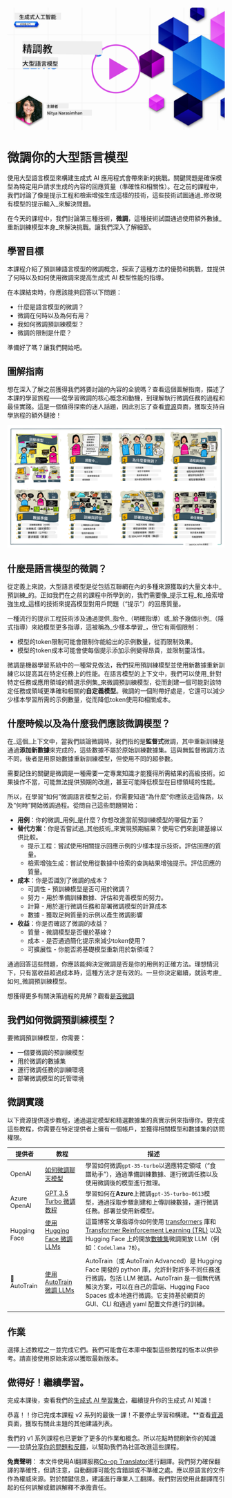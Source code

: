 <!--
CO_OP_TRANSLATOR_METADATA:
{
  "original_hash": "68664f7e754a892ae1d8d5e2b7bd2081",
  "translation_date": "2025-05-20T07:39:50+00:00",
  "source_file": "18-fine-tuning/README.md",
  "language_code": "tw"
}
-->
[![Open Source Models](../../../translated_images/18-lesson-banner.8487555c3e3225eefc1dc84e72c8e00bce1ee76db867a080628fb0fbb04aa0d2.tw.png)](https://aka.ms/gen-ai-lesson18-gh?WT.mc_id=academic-105485-koreyst)

# 微調你的大型語言模型

使用大型語言模型來構建生成式 AI 應用程式會帶來新的挑戰。關鍵問題是確保模型為特定用戶請求生成的內容的回應質量（準確性和相關性）。在之前的課程中，我們討論了像是提示工程和檢索增強生成這樣的技術，這些技術試圖通過_修改現有模型的提示輸入_來解決問題。

在今天的課程中，我們討論第三種技術，**微調**，這種技術試圖通過使用額外數據_重新訓練模型本身_來解決挑戰。讓我們深入了解細節。

## 學習目標

本課程介紹了預訓練語言模型的微調概念，探索了這種方法的優勢和挑戰，並提供了何時以及如何使用微調來提高生成式 AI 模型性能的指導。

在本課結束時，你應該能夠回答以下問題：

- 什麼是語言模型的微調？
- 微調在何時以及為何有用？
- 我如何微調預訓練模型？
- 微調的限制是什麼？

準備好了嗎？讓我們開始吧。

## 圖解指南

想在深入了解之前獲得我們將要討論的內容的全貌嗎？查看這個圖解指南，描述了本課的學習旅程——從學習微調的核心概念和動機，到理解執行微調任務的過程和最佳實踐。這是一個值得探索的迷人話題，因此別忘了查看[資源](./RESOURCES.md?WT.mc_id=academic-105485-koreyst)頁面，獲取支持自學旅程的額外鏈接！

![Illustrated Guide to Fine Tuning Language Models](../../../translated_images/18-fine-tuning-sketchnote.92733966235199dd260184b1aae3a84b877c7496bc872d8e63ad6fa2dd96bafc.tw.png)

## 什麼是語言模型的微調？

從定義上來說，大型語言模型是從包括互聯網在內的多種來源獲取的大量文本中_預訓練_的。正如我們在之前的課程中所學到的，我們需要像_提示工程_和_檢索增強生成_這樣的技術來提高模型對用戶問題（“提示”）的回應質量。

一種流行的提示工程技術涉及通過提供_指令_（明確指導）或_給予幾個示例_（隱式指導）來給模型更多指導，這被稱為_少樣本學習_，但它有兩個限制：

- 模型的token限制可能會限制你能給出的示例數量，從而限制效果。
- 模型的token成本可能會使每個提示添加示例變得昂貴，並限制靈活性。

微調是機器學習系統中的一種常見做法，我們採用預訓練模型並使用新數據重新訓練它以提高其在特定任務上的性能。在語言模型的上下文中，我們可以使用_針對特定任務或應用領域的精選示例集_來微調預訓練模型，從而創建一個可能對該特定任務或領域更準確和相關的**自定義模型**。微調的一個附帶好處是，它還可以減少少樣本學習所需的示例數量，從而降低token使用和相關成本。

## 什麼時候以及為什麼我們應該微調模型？

在_這個_上下文中，當我們談論微調時，我們指的是**監督式**微調，其中重新訓練是通過**添加新數據**來完成的，這些數據不屬於原始訓練數據集。這與無監督微調方法不同，後者是用原始數據重新訓練模型，但使用不同的超參數。

需要記住的關鍵是微調是一種需要一定專業知識才能獲得所需結果的高級技術。如果操作不當，可能無法提供預期的改進，甚至可能降低模型在目標領域的性能。

所以，在學習“如何”微調語言模型之前，你需要知道“為什麼”你應該走這條路，以及“何時”開始微調過程。從問自己這些問題開始：

- **用例**：你的微調_用例_是什麼？你想改進當前預訓練模型的哪個方面？
- **替代方案**：你是否嘗試過_其他技術_來實現預期結果？使用它們來創建基線以供比較。
  - 提示工程：嘗試使用相關提示回應示例的少樣本提示技術。評估回應的質量。
  - 檢索增強生成：嘗試使用從數據中檢索的查詢結果增強提示。評估回應的質量。
- **成本**：你是否識別了微調的成本？
  - 可調性 - 預訓練模型是否可用於微調？
  - 努力 - 用於準備訓練數據、評估和完善模型的努力。
  - 計算 - 用於運行微調任務和部署微調模型的計算成本
  - 數據 - 獲取足夠質量的示例以產生微調影響
- **收益**：你是否確認了微調的收益？
  - 質量 - 微調模型是否優於基線？
  - 成本 - 是否通過簡化提示來減少token使用？
  - 可擴展性 - 你能否將基礎模型重新用於新領域？

通過回答這些問題，你應該能夠決定微調是否是你的用例的正確方法。理想情況下，只有當收益超過成本時，這種方法才是有效的。一旦你決定繼續，就該考慮_如何_微調預訓練模型。

想獲得更多有關決策過程的見解？觀看[是否微調](https://www.youtube.com/watch?v=0Jo-z-MFxJs)

## 我們如何微調預訓練模型？

要微調預訓練模型，你需要：

- 一個要微調的預訓練模型
- 用於微調的數據集
- 運行微調任務的訓練環境
- 部署微調模型的託管環境

## 微調實踐

以下資源提供逐步教程，通過選定模型和精選數據集的真實示例來指導你。要完成這些教程，你需要在特定提供者上擁有一個帳戶，並獲得相關模型和數據集的訪問權限。

| 提供者       | 教程                                                                                                                                                                            | 描述                                                                                                                                                                                                                                                                                                                                                                                                                                  |
| ------------ | ------------------------------------------------------------------------------------------------------------------------------------------------------------------------------- | ------------------------------------------------------------------------------------------------------------------------------------------------------------------------------------------------------------------------------------------------------------------------------------------------------------------------------------------------------------------------------------------------------------------------------------- |
| OpenAI       | [如何微調聊天模型](https://github.com/openai/openai-cookbook/blob/main/examples/How_to_finetune_chat_models.ipynb?WT.mc_id=academic-105485-koreyst)                              | 學習如何微調`gpt-35-turbo`以適應特定領域（“食譜助手”），通過準備訓練數據、運行微調任務以及使用微調後的模型進行推理。                                                                                                                                                                                                                                                                                                                  |
| Azure OpenAI | [GPT 3.5 Turbo 微調教程](https://learn.microsoft.com/azure/ai-services/openai/tutorials/fine-tune?tabs=python-new%2Ccommand-line?WT.mc_id=academic-105485-koreyst)               | 學習如何在**Azure**上微調`gpt-35-turbo-0613`模型，通過採取步驟創建和上傳訓練數據，運行微調任務。部署並使用新模型。                                                                                                                                                                                                                                                                                                                        |
| Hugging Face | [使用 Hugging Face 微調 LLMs](https://www.philschmid.de/fine-tune-llms-in-2024-with-trl?WT.mc_id=academic-105485-koreyst)                                                       | 這篇博客文章指導你如何使用 [transformers](https://huggingface.co/docs/transformers/index?WT.mc_id=academic-105485-koreyst) 庫和 [Transformer Reinforcement Learning (TRL)](https://huggingface.co/docs/trl/index?WT.mc_id=academic-105485-koreyst]) 以及 Hugging Face 上的開放[數據集](https://huggingface.co/docs/datasets/index?WT.mc_id=academic-105485-koreyst)微調開放 LLM（例如：`CodeLlama 7B`）。 |
|              |                                                                                                                                                                                 |                                                                                                                                                                                                                                                                                                                                                                                                                                       |
| 🤗 AutoTrain | [使用 AutoTrain 微調 LLMs](https://github.com/huggingface/autotrain-advanced/?WT.mc_id=academic-105485-koreyst)                                                                  | AutoTrain（或 AutoTrain Advanced）是 Hugging Face 開發的 python 庫，允許針對許多不同任務進行微調，包括 LLM 微調。AutoTrain 是一個無代碼解決方案，可以在自己的雲端、Hugging Face Spaces 或本地進行微調。它支持基於網頁的 GUI、CLI 和通過 yaml 配置文件進行的訓練。                                                                                                                                                 |
|              |                                                                                                                                                                                 |                                                                                                                                                                                                                                                                                                                                                                                                                                       |

## 作業

選擇上述教程之一並完成它們。我們可能會在本庫中複製這些教程的版本以供參考。請直接使用原始來源以獲取最新版本。

## 做得好！繼續學習。

完成本課後，查看我們的[生成式 AI 學習集合](https://aka.ms/genai-collection?WT.mc_id=academic-105485-koreyst)，繼續提升你的生成式 AI 知識！

恭喜！！你已完成本課程 v2 系列的最後一課！不要停止學習和構建。**查看[資源](RESOURCES.md?WT.mc_id=academic-105485-koreyst)頁面，獲取有關此主題的其他建議列表。

我們的 v1 系列課程也已更新了更多的作業和概念。所以花點時間刷新你的知識——並請[分享你的問題和反饋](https://github.com/microsoft/generative-ai-for-beginners/issues?WT.mc_id=academic-105485-koreyst)，以幫助我們為社區改進這些課程。

**免責聲明**：
本文件使用AI翻譯服務[Co-op Translator](https://github.com/Azure/co-op-translator)進行翻譯。我們努力確保翻譯的準確性，但請注意，自動翻譯可能包含錯誤或不準確之處。應以原語言的文件作為權威來源。對於關鍵信息，建議進行專業人工翻譯。我們對因使用此翻譯而引起的任何誤解或錯誤解釋不承擔責任。